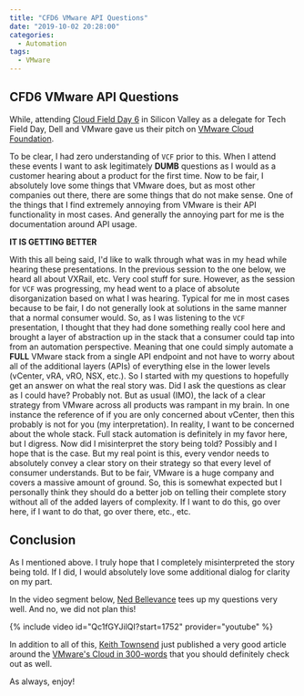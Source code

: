 ```yaml
---
title: "CFD6 VMware API Questions"
date: "2019-10-02 20:28:00"
categories:
  - Automation
tags:
  - VMware
---
```


## CFD6 VMware API Questions

While, attending [Cloud Field Day 6](https://techfieldday.com/event/cfd6/) in
Silicon Valley as a delegate for Tech Field Day, Dell and VMware gave us their
pitch on [VMware Cloud Foundation](https://www.vmware.com/products/cloud-foundation.html).

To be clear, I had zero understanding of `VCF` prior to this. When I attend
these events I want to ask legitimately **DUMB** questions as I would as a
customer hearing about a product for the first time. Now to be fair, I
absolutely love some things that VMware does, but as most other companies out
there, there are some things that do not make sense. One of the things that I
find extremely annoying from VMware is their API functionality in most cases.
And generally the annoying part for me is the documentation around API usage.

**IT IS GETTING BETTER**

With this all being said, I'd like to walk through what was in my head while
hearing these presentations. In the previous session to the one below, we heard
all about VXRail, etc. Very cool stuff for sure. However, as the session for
`VCF` was progressing, my head went to a place of absolute disorganization based
on what I was hearing. Typical for me in most cases because to be fair, I do
not generally look at solutions in the same manner that a normal consumer would.
So, as I was listening to the `VCF` presentation, I thought that they had done
something really cool here and brought a layer of abstraction up in the stack
that a consumer could tap into from an automation perspective. Meaning that one
could simply automate a **FULL** VMware stack from a single API endpoint and not
have to worry about all of the additional layers (APIs) of everything else in
the lower levels (vCenter, vRA, vRO, NSX, etc.). So I started with my questions
to hopefully get an answer on what the real story was. Did I ask the questions
as clear as I could have? Probably not. But as usual (IMO), the lack of a clear
strategy from VMware across all products was rampant in my brain. In one instance
the reference of if you are only concerned about vCenter, then this probably is
not for you (my interpretation). In reality, I want to be concerned about the
whole stack. Full stack automation is definitely in my favor here, but I digress.
Now did I misinterpret the story being told? Possibly and I hope that is the case.
But my real point is this, every vendor needs to absolutely convey a clear story
on their strategy so that every level of consumer understands. But to be fair,
VMware is a huge company and covers a massive amount of ground. So, this is
somewhat expected but I personally think they should do a better job on telling
their complete story without all of the added layers of complexity. If I want to
do this, go over here, if I want to do that, go over there, etc., etc.

## Conclusion

As I mentioned above. I truly hope that I completely misinterpreted the story
being told. If I did, I would absolutely love some additional dialog for clarity
on my part.

In the video segment below, [Ned Bellevance](https://twitter.com/Ned1313) tees
up my questions very well. And no, we did not plan this!

{% include video id="Qc1fGYJilQI?start=1752" provider="youtube" %}

In addition to all of this, [Keith Townsend](https://twitter.com/CTOAdvisor)
just published a very good article around the [VMware's Cloud in 300-words](https://www.thectoadvisor.com/blog/2019/10/2/vmwares-cloud-in-300-words) that you
should definitely check out as well.

As always, enjoy!
